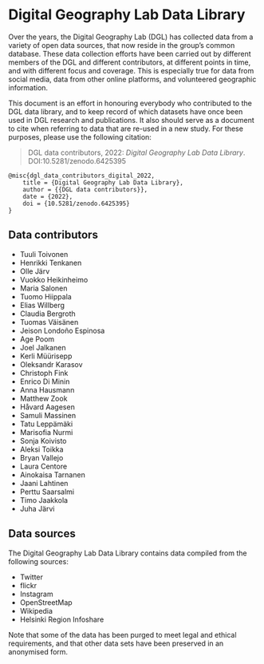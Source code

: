 # Digital Geography Lab Data Library

Over the years, the Digital Geography Lab (DGL) has collected data from a variety of open data sources, that now reside in the group’s common database. These data collection efforts have been carried out by different members of the DGL and different contributors, at different points in time, and with different focus and coverage. This is especially true for data from social media, data from other online platforms, and volunteered geographic information. 

This document is an effort in honouring everybody who contributed to the DGL data library, and to keep record of which datasets have once been used in DGL research and publications. It also should serve as a document to cite when referring to data that are re-used in a new study. For these purposes, please use the following citation: 

> DGL data contributors, 2022: *Digital Geography Lab Data Library*. DOI:10.5281/zenodo.6425395

```
@misc{dgl_data_contributors_digital_2022,
	title = {Digital Geography Lab Data Library},
	author = {{DGL data contributors}},
	date = {2022}, 
    doi = {10.5281/zenodo.6425395}
}
```

## Data contributors

- Tuuli Toivonen
- Henrikki Tenkanen
- Olle Järv
- Vuokko Heikinheimo
- Maria Salonen
- Tuomo Hiippala
- Elias Willberg
- Claudia Bergroth
- Tuomas Väisänen
- Jeison Londoño Espinosa
- Age Poom
- Joel Jalkanen
- Kerli Müürisepp
- Oleksandr Karasov
- Christoph Fink
- Enrico Di Minin
- Anna Hausmann
- Matthew Zook
- Håvard Aagesen
- Samuli Massinen
- Tatu Leppämäki
- Marisofia Nurmi
- Sonja Koivisto
- Aleksi Toikka
- Bryan Vallejo
- Laura Centore
- Ainokaisa Tarnanen
- Jaani Lahtinen
- Perttu Saarsalmi
- Timo Jaakkola
- Juha Järvi

## Data sources

The Digital Geography Lab Data Library contains data compiled from the following sources:

- Twitter
- flickr
- Instagram
- OpenStreetMap
- Wikipedia
- Helsinki Region Infoshare

Note that some of the data has been purged to meet legal and ethical requirements, and that other data sets have been preserved in an anonymised form.
